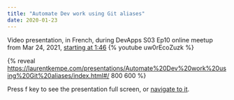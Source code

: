 ```yaml
---
title: "Automate Dev work using Git aliases"
date: 2020-01-23
---
```


Video presentation, in French, during DevApps S03 Ep10 online meetup from Mar 24, 2021, [starting at 1:46](https://youtu.be/uw0rEcoZuzk?t=106)
{% youtube uw0rEcoZuzk %}

{% reveal https://laurentkempe.com/presentations/Automate%20Dev%20work%20using%20Git%20aliases/index.html#/ 800 600 %}

Press f key to see the presentation full screen, or [navigate to it](https://laurentkempe.com/presentations/Automate%20Dev%20work%20using%20Git%20aliases/index.html#/).
